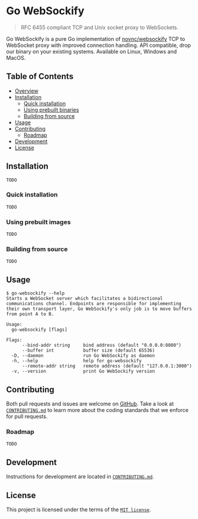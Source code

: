 # Go WebSockify
> RFC 6455 compliant TCP and Unix socket proxy to WebSockets.

Go WebSockify is a pure Go implementation of [novnc/websockify](https://github.com/novnc/websockify) TCP to WebSocket proxy with improved connection handling. API compatible, drop our binary on your existing systems. Available on Linux, Windows and MacOS.

## Table of Contents
- [Overview](#overview)
- [Installation](#installation)
  - [Quick installation]()
  - [Using prebuilt binaries]()
  - [Building from source]()
- [Usage](#usage)
- [Contributing](#contributing)
  - [Roadmap](#roadmap)
- [Development](#development)
- [License](#license)

## Installation
`TODO`

### Quick installation
`TODO`

### Using prebuilt images
`TODO`

### Building from source
`TODO`

## Usage
```shell
$ go-websockify --help
Starts a WebSocket server which facilitates a bidirectional communications channel. Endpoints are responsible for implementing their own transport layer, Go WebSockify's only job is to move buffers from point A to B.

Usage:
  go-websockify [flags]

Flags:
      --bind-addr string     bind address (default "0.0.0.0:8080")
      --buffer int           buffer size (default 65536)
  -D, --daemon               run Go WebSockify as daemon
  -h, --help                 help for go-websockify
      --remote-addr string   remote address (default "127.0.0.1:3000")
  -v, --version              print Go WebSockify version
```

## Contributing
Both pull requests and issues are welcome on [GitHub](https://github.com/msquee/go-websockify). Take a look at [`CONTRIBUTING.md`](https://github.com/msquee/go-websockify/blob/master/CONTRIBUTING.md) to learn more about the coding standards that we enforce for pull requests.

### Roadmap
`TODO`

## Development
Instructions for development are located in [`CONTRIBUTING.md`](https://github.com/msquee/go-websockify/blob/master/CONTRIBUTING.md).

## License
This project is licensed under the terms of the [`MIT license`](https://github.com/msquee/go-websockify/blob/master/LICENSE.md).